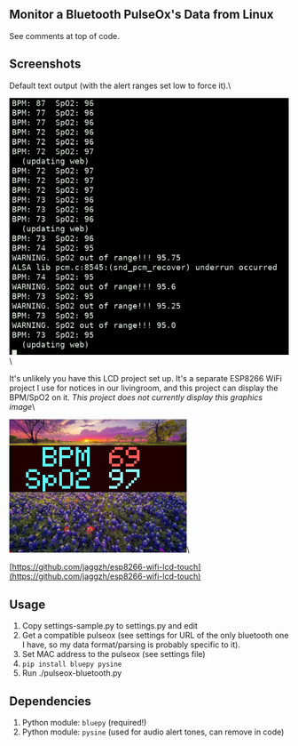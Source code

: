 ## Monitor a Bluetooth PulseOx's Data from Linux

See comments at top of code.

## Screenshots

Default text output (with the alert ranges set low to force it).\

![Text console display](img/text-output.png)\

It's unlikely you have this LCD project set up. It's a separate
ESP8266 WiFi project I use for notices in our livingroom, and
this project can display the BPM/SpO2 on it. *This project does not
currently display this graphics image*\

![External (extra) LCD Display, if Available)](img/lcd-display.jpg)\

[https://github.com/jaggzh/esp8266-wifi-lcd-touch](https://github.com/jaggzh/esp8266-wifi-lcd-touch)

## Usage

1. Copy settings-sample.py to settings.py and edit
1. Get a compatible pulseox (see settings for URL of the only bluetooth one I have, so my data format/parsing is probably specific to it).
1. Set MAC address to the pulseox (see settings file)
1. `pip install bluepy pysine`
1. Run ./pulseox-bluetooth.py

## Dependencies

1. Python module: `bluepy` (required!)
1. Python module: `pysine` (used for audio alert tones, can remove in code)

